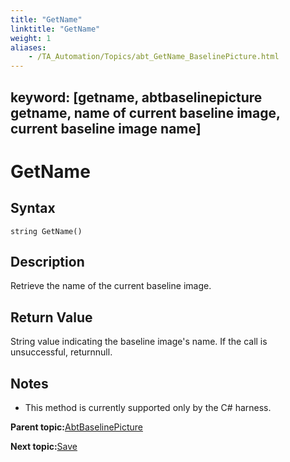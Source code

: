 ```yaml
--- 
title: "GetName"
linktitle: "GetName"
weight: 1
aliases: 
    - /TA_Automation/Topics/abt_GetName_BaselinePicture.html
---
```

keyword: [getname, abtbaselinepicture getname, name of current baseline image, current baseline image name]
---

# GetName

## Syntax

`string GetName()`

## Description

Retrieve the name of the current baseline image.

## Return Value

String value indicating the baseline image's name. If the call is unsuccessful, returnnull.

## Notes

-   This method is currently supported only by the C\# harness.

**Parent topic:**[AbtBaselinePicture](/TA_Automation/Topics/abt_AbtBaselinePicture.html)

**Next topic:**[Save](/TA_Automation/Topics/abt_Save.html)


